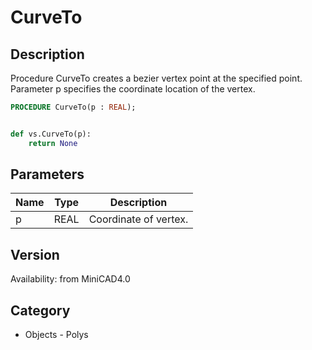 # CurveTo

## Description
Procedure CurveTo creates a bezier vertex point at the specified point. Parameter p specifies the coordinate location of the vertex.

```pascal
PROCEDURE CurveTo(p : REAL);
```

```python

def vs.CurveTo(p):
    return None
```

## Parameters
|Name|Type|Description|
|---|---|---|
|p|REAL|Coordinate of vertex.|

## Version
Availability: from MiniCAD4.0
## Category
* Objects - Polys

